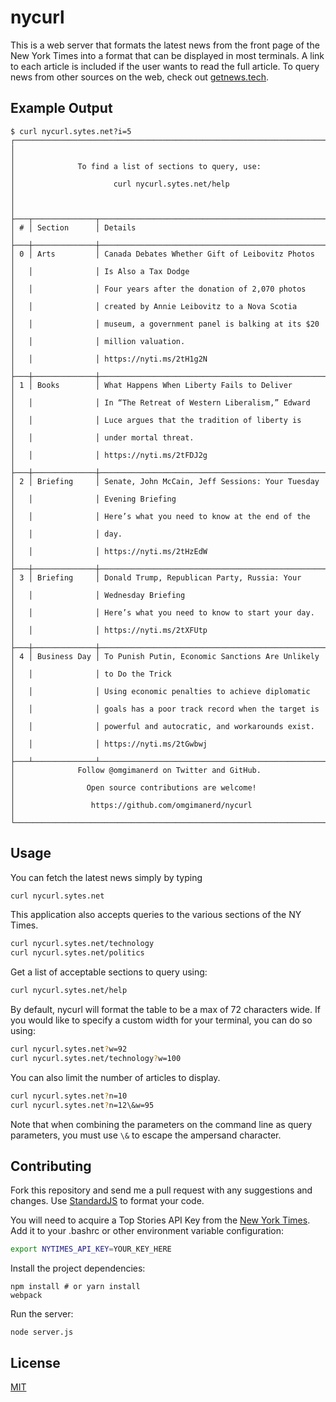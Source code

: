 # nycurl
This is a web server that formats the latest news from the front page of the
New York Times into a format that can be displayed in most terminals. A link
to each article is included if the user wants to read the full article.
To query news from other sources on the web, check out
[getnews.tech](https://github.com/omgimanerd/getnews.tech).

## Example Output
```
$ curl nycurl.sytes.net?i=5
┌──────────────────────────────────────────────────────────────────────┐
│                                                                      │
│              To find a list of sections to query, use:               │
│                      curl nycurl.sytes.net/help                      │
│                                                                      │
├───┬──────────────┬───────────────────────────────────────────────────┤
│ # │ Section      │ Details                                           │
├───┼──────────────┼───────────────────────────────────────────────────┤
│ 0 │ Arts         │ Canada Debates Whether Gift of Leibovitz Photos   │
│   │              │ Is Also a Tax Dodge                               │
│   │              │ Four years after the donation of 2,070 photos     │
│   │              │ created by Annie Leibovitz to a Nova Scotia       │
│   │              │ museum, a government panel is balking at its $20  │
│   │              │ million valuation.                                │
│   │              │ https://nyti.ms/2tH1g2N                           │
├───┼──────────────┼───────────────────────────────────────────────────┤
│ 1 │ Books        │ What Happens When Liberty Fails to Deliver        │
│   │              │ In “The Retreat of Western Liberalism,” Edward    │
│   │              │ Luce argues that the tradition of liberty is      │
│   │              │ under mortal threat.                              │
│   │              │ https://nyti.ms/2tFDJ2g                           │
├───┼──────────────┼───────────────────────────────────────────────────┤
│ 2 │ Briefing     │ Senate, John McCain, Jeff Sessions: Your Tuesday  │
│   │              │ Evening Briefing                                  │
│   │              │ Here’s what you need to know at the end of the    │
│   │              │ day.                                              │
│   │              │ https://nyti.ms/2tHzEdW                           │
├───┼──────────────┼───────────────────────────────────────────────────┤
│ 3 │ Briefing     │ Donald Trump, Republican Party, Russia: Your      │
│   │              │ Wednesday Briefing                                │
│   │              │ Here’s what you need to know to start your day.   │
│   │              │ https://nyti.ms/2tXFUtp                           │
├───┼──────────────┼───────────────────────────────────────────────────┤
│ 4 │ Business Day │ To Punish Putin, Economic Sanctions Are Unlikely  │
│   │              │ to Do the Trick                                   │
│   │              │ Using economic penalties to achieve diplomatic    │
│   │              │ goals has a poor track record when the target is  │
│   │              │ powerful and autocratic, and workarounds exist.   │
│   │              │ https://nyti.ms/2tGwbwj                           │
├───┴──────────────┴───────────────────────────────────────────────────┤
│              Follow @omgimanerd on Twitter and GitHub.               │
│                Open source contributions are welcome!                │
│                 https://github.com/omgimanerd/nycurl                 │
└──────────────────────────────────────────────────────────────────────┘
```

## Usage
You can fetch the latest news simply by typing  
```bash
curl nycurl.sytes.net
```
This application also accepts queries to the various sections of the NY Times.
```bash
curl nycurl.sytes.net/technology
curl nycurl.sytes.net/politics
```
Get a list of acceptable sections to query using:
```bash
curl nycurl.sytes.net/help
```
By default, nycurl will format the table to be a max of 72 characters wide.
If you would like to specify a custom width for your terminal, you can do so
using:
```bash
curl nycurl.sytes.net?w=92
curl nycurl.sytes.net/technology?w=100
```
You can also limit the number of articles to display.
```bash
curl nycurl.sytes.net?n=10
curl nycurl.sytes.net?n=12\&w=95
```
Note that when combining the parameters on the command line as query parameters,
you must use `\&` to escape the ampersand character.

## Contributing
Fork this repository and send me a pull request with any suggestions and
changes. Use [StandardJS](https://standardjs.com/) to format your code.

You will need to acquire a Top Stories API Key from the
[New York Times](http://developer.nytimes.com). Add it to your .bashrc
or other environment variable configuration:
```bash
export NYTIMES_API_KEY=YOUR_KEY_HERE
```

Install the project dependencies:
```
npm install # or yarn install
webpack
```

Run the server:
```
node server.js
```

## License
[MIT](https://github.com/omgimanerd/nycurl/blob/master/LICENSE)
